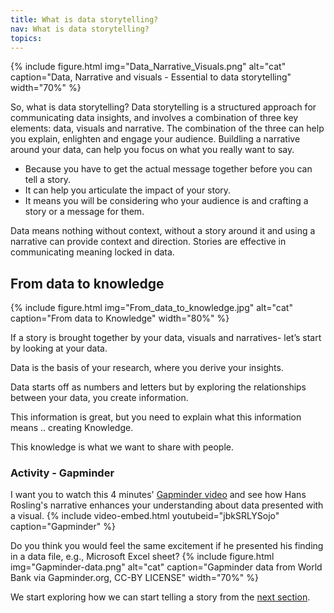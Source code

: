 ```yaml
---
title: What is data storytelling?
nav: What is data storytelling?
topics: 
---
```


{% include figure.html img="Data_Narrative_Visuals.png" alt="cat" caption="Data, Narrative and visuals - Essential to data storytelling" width="70%" %}

So, what is data storytelling? Data storytelling is a structured approach for communicating data insights, and involves a combination of three key elements: data, visuals and narrative. The combination of the three can help you explain, enlighten and engage your audience.
Buildling a narrative around your data, can help you focus on what you really want to say.
- Because you have to get the actual message together before you can tell a story.
- It can help you articulate the impact of your story.
- It means you will be considering who your audience is and crafting a story or a message for them.

Data means nothing without context, without a story around it and using a narrative can provide context and direction.
Stories are effective in communicating meaning locked in data.

## From data to knowledge
{% include figure.html img="From_data_to_knowledge.jpg" alt="cat" caption="From data to Knowledge" width="80%" %}


If a story is brought together by your data, visuals and narratives- let’s start by looking at your data.  

Data is the basis of your research, where you derive your insights.  

Data starts off as numbers and letters but by exploring the relationships between your data, you create information.  

This information is great, but you need to explain what this information means .. creating Knowledge.  

This knowledge is what we want to share with people. 

### Activity - Gapminder

I want you to watch this 4 minutes' [Gapminder video](https://youtu.be/jbkSRLYSojo) and see how Hans Rosling's narrative enhances your understanding about data presented with a visual. 
{% include video-embed.html youtubeid="jbkSRLYSojo" caption="Gapminder" %}


Do you think you would feel the same excitement if he presented his finding in a data file, e.g., Microsoft Excel sheet?
{% include figure.html img="Gapminder-data.png" alt="cat" caption="Gapminder data from World Bank via Gapminder.org, CC-BY LICENSE" width="70%" %}


We start exploring how we can start telling a story from the [next section](https://masamiy.github.io/content/1-Start_telling_story.html).
